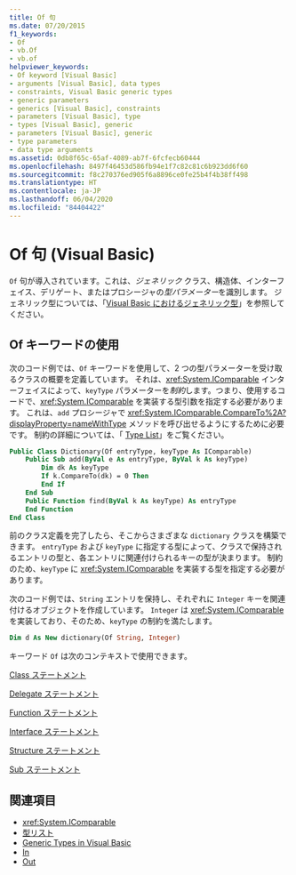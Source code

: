 ```yaml
---
title: Of 句
ms.date: 07/20/2015
f1_keywords:
- Of
- vb.Of
- vb.of
helpviewer_keywords:
- Of keyword [Visual Basic]
- arguments [Visual Basic], data types
- constraints, Visual Basic generic types
- generic parameters
- generics [Visual Basic], constraints
- parameters [Visual Basic], type
- types [Visual Basic], generic
- parameters [Visual Basic], generic
- type parameters
- data type arguments
ms.assetid: 0db8f65c-65af-4089-ab7f-6fcfecb60444
ms.openlocfilehash: 8497f46453d586fb94e1f7c82c81c6b923dd6f60
ms.sourcegitcommit: f8c270376ed905f6a8896ce0fe25b4f4b38ff498
ms.translationtype: HT
ms.contentlocale: ja-JP
ms.lasthandoff: 06/04/2020
ms.locfileid: "84404422"
---
```

# <a name="of-clause-visual-basic"></a>Of 句 (Visual Basic)
`Of` 句が導入されています。これは、*ジェネリック* クラス、構造体、インターフェイス、デリゲート、またはプロシージャの*型パラメーター*を識別します。 ジェネリック型については、「[Visual Basic におけるジェネリック型](../../programming-guide/language-features/data-types/generic-types.md)」を参照してください。  
  
## <a name="using-the-of-keyword"></a>Of キーワードの使用  
 次のコード例では、`Of` キーワードを使用して、2 つの型パラメーターを受け取るクラスの概要を定義しています。 それは、<xref:System.IComparable> インターフェイスによって、`keyType` パラメーターを*制約*します。つまり、使用するコードで、<xref:System.IComparable> を実装する型引数を指定する必要があります。 これは、`add` プロシージャで <xref:System.IComparable.CompareTo%2A?displayProperty=nameWithType> メソッドを呼び出せるようにするために必要です。 制約の詳細については、「 [Type List](type-list.md)」をご覧ください。  
  
```vb  
Public Class Dictionary(Of entryType, keyType As IComparable)  
    Public Sub add(ByVal e As entryType, ByVal k As keyType)  
        Dim dk As keyType  
        If k.CompareTo(dk) = 0 Then  
        End If  
    End Sub  
    Public Function find(ByVal k As keyType) As entryType  
    End Function  
End Class  
```  
  
 前のクラス定義を完了したら、そこからさまざまな `dictionary` クラスを構築できます。 `entryType` および `keyType` に指定する型によって、クラスで保持されるエントリの型と、各エントリに関連付けられるキーの型が決まります。 制約のため、`keyType` に <xref:System.IComparable> を実装する型を指定する必要があります。  
  
 次のコード例では、`String` エントリを保持し、それぞれに `Integer` キーを関連付けるオブジェクトを作成しています。 `Integer` は <xref:System.IComparable> を実装しており、そのため、`keyType` の制約を満たします。  
  
```vb  
Dim d As New dictionary(Of String, Integer)  
```  
  
 キーワード `Of` は次のコンテキストで使用できます。  
  
 [Class ステートメント](class-statement.md)  
  
 [Delegate ステートメント](delegate-statement.md)  
  
 [Function ステートメント](function-statement.md)  
  
 [Interface ステートメント](interface-statement.md)  
  
 [Structure ステートメント](structure-statement.md)  
  
 [Sub ステートメント](sub-statement.md)  
  
## <a name="see-also"></a>関連項目

- <xref:System.IComparable>
- [型リスト](type-list.md)
- [Generic Types in Visual Basic](../../programming-guide/language-features/data-types/generic-types.md)
- [In](../modifiers/in-generic-modifier.md)
- [Out](../modifiers/out-generic-modifier.md)

